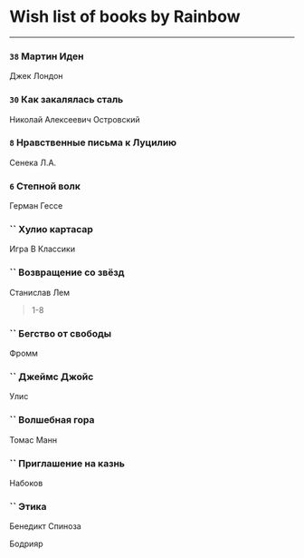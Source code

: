 # Wish list of books by Rainbow
---

### `38` Мартин Иден
Джек Лондон

### `30` Как закалялась сталь
Николай Алексеевич Островский

### `8` Нравственные письма к Луцилию
Сенека Л.А.

### `6` Степной волк
Герман Гессе

### `` Хулио картасар
Игра В Классики

### `` Возвращение со звёзд
Станислав Лем
> 1-8

### `` Бегство от свободы
Фромм

### `` Джеймс Джойс
Улис

### `` Волшебная гора
Томас Манн

### `` Приглашение на казнь
Набоков

### `` Этика
Бенедикт Спиноза

Бодрияр

